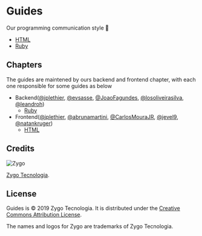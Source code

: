 Guides
======

Our programming communication style 🐜

* [HTML](./style/html)
* [Ruby](./style/ruby)

Chapters
-------

The guides are maintened by ours backend and frontend chapter, with each one responsible for some guides as below

* Backend([@jplethier](https://github.com/jplethier), [@evsasse](https://github.com/evsasse), [@JoaoFagundes](https://github.com/JoaoFagundes), [@losoliveirasilva](https://github.com/losoliveirasilva), [@leandroh](https://github.com/leandroh))
  * [Ruby](./style/ruby)
* Frontend([@jplethier](https://github.com/jplethier), [@abrunamartini](https://github.com/abrunamartini), [@CarlosMouraJR](https://github.com/CarlosMouraJR), [@jevel9](https://github.com/jevel9), [@natankruger](https://github.com/natankruger))
  * [HTML](./style/html)

Credits
-------

![Zygo](https://v.fastcdn.co/t/a849570b/f5766d1d/1569515960-40045796-118x72-logo.png)

[Zygo Tecnologia](http://zygotecnologia.com).

License
-------

Guides is © 2019 Zygo Tecnologia. It is distributed under the [Creative Commons
Attribution License](https://creativecommons.org/licenses/by/4.0/).

The names and logos for Zygo are trademarks of Zygo Tecnologia.
